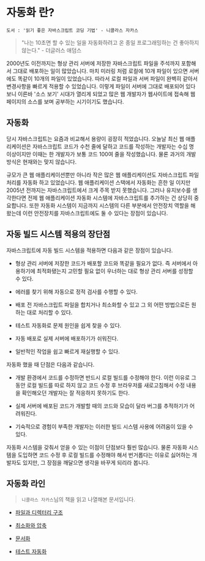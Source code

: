 # 자동화 란?

    도서 : '읽기 좋은 자바스크립트 코딩 기법' - 니콜라스 자카스

> "나는 10초면 할 수 있는 일을 자동화하려고 온 종일 프로그래밍하는 건 좋아하지 않는다." - 더글러스 애덤스

2000년도 이전까지는 형상 관리 서버에 저장한 자바스크립트 파일을 주석까지 포함해서 그대로 배포하는 일이 많았습니다. 마치 미러링 처럼 로컬에 10개 파일이 있으면 서버에도 똑같이 10개의 파일이 있었습니다. 따라서 로컬 파일과 서버 파일이 완벽히 같아서 변경사항을 빠르게 적용할 수 있었습니다. 이렇게 파일이 서버에 그대로 배포되어 있다 보니 이른바 '소스 보기' 시대가 열리게 되었고 많은 웹 개발자가 웹사이트에 접속해 웹 페이지의 소스를 보며 공부하는 시기이기도 했습니다.

## 자동화
당시 자바스크립트는 요즘과 비교해서 용량이 굉장히 적었습니다. 오늘날 최신 웹 애플리케이션은 자바스크립트 코드가 수천 줄에 달하고 코드를 작성하는 개발자는 수십 명 이상이지만 이때는 한 개발자가 보통 코드 100여 줄을 작성했습니다. 물론 과거의 개발 방식은 현재와는 맞지 않습니다.

규모가 큰 웹 애플리케이션뿐만 아니라 작은 많은 웹 애플리케이션도 자바스크립트 파일 처리를 자동화 하고 있었습니다. 웹 애플리케이션 스택에서 자동화는 흔한 일 이지만 2005년 전까지는 자바스크립트에서 크게 주목 받지 못했습니다. 그러나 유지보수를 생각한다면 전제 웹 애플리케이션 자동화 시스템에 자바스크립트를 추가하는 건 상당히 중요합니다. 또한 자동화 시스템이 지금까지 시스템의 다른 부분에서 안전장치 역할을 해왔는데 이런 안전장치를 자바스크립트에도 둘 수 있다는 장점이 있습니다.

## 자동 빌드 시스템 적용의 장단점
자바스크립트에 자동 빌드 시스템을 적용하면 다음과 같은 장점이 있습니다.
- 형상 관리 서버에 저장한 코드가 배포할 코드와 똑같을 필요가 없다. 즉 서버에서 아용하기에 최적화됐는지 고민할 필요 없이 우너하는 대로 형상 관리 서버를 성정할 수 있다.

- 에러를 찾기 위해 자동으로 정적 검사를 수행할 수 있다.

- 배포 전 자바스크립트 파일을 합치거나 최소화할 수 있고 그 외 어떤 방법으로든 원하는 대로 처리할 수 있다.

- 테스트 자동화로 문제 원인을 쉽게 찾을 수 있다.

- 자동 배포로 실제 서버에 배포하기가 쉬워진다.

- 일반적인 작업을 쉽고 빠르게 재실행할 수 있다.

자동화 했을 때 단점은 다음과 같습니다.
- 개발 환경에서 코드를 수정하면 반드시 로컬 빌드를 수정해야 한다. 이런 이유로 그 동안 로컬 빌드를 따로 하지 않고 코드 수정 후 브라우저를 새로고침해서 수정 내용을 확인해오던 개발자는 잘 적응하지 못하기도 한다.

- 실제 서버에 배포된 코드가 개발할 때의 코드와 모습이 달라 버그를 추적하기가 어려워진다.

- 기숙적으로 경험이 부족한 개발자는 이러한 빌드 시스템 사용에 어려움이 있을 수 있다.

자동화 시스템을 갖춰서 얻을 수 있는 이점이 단점보다 훨씬 많습니다. 물론 자동화 시스템을 도입하면 코드 수정 후 로컬 빌드를 수정해야 해서 번거롭다는 이유로 싫어하는 개발자도 있지만, 그 장점을 깨달으면 생각을 바꾸게 되리라 봅니다.

## 자동화 라인
>`니콜라스 자카스`님의 책을 읽고 나열해본 문서입니다.
- [파일과 디렉터리 구조](https://github.com/junu126/JavaScript_All/blob/master/Maintainable-JavaScript/Automation/File-And-Directory-Structure.md)

- [최소화와 압축](https://github.com/junu126/JavaScript_All/blob/master/Maintainable-JavaScript/Automation/Minimize-And-Compression.md)

- [문서화](https://github.com/junu126/JavaScript_All/blob/master/Maintainable-JavaScript/Automation/Documentation.md)

- [테스트 자동화](https://github.com/junu126/JavaScript_All/blob/master/Maintainable-JavaScript/Automation/Test-Automation.md)